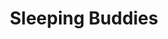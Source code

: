 ---
title: "Sleeping Buddies"
draft: false
slug: "sleeping-buddies"
weight: "12"
extraclass: "work-project"

thumbnail: [
	"illustrations/illustration_010.jpg"
]

header: {
	h1: "Sleeping Buddies",
	img: "illustrations/project-title_sleeping-buddies.png"
}

block_selected: {
	h2: "...",
	bgcolor: "#5028C7",
	img: [ 
		{class: "gallery-col-12", path: "illustrations/illustration_010.jpg"}
	]
}

block_interested: {
	title: "Interested?\nLet's get in touch!"
}

---
